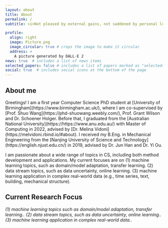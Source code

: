 ```yaml
---
layout: about
title: About
permalink: /
subtitle: <i>Not pleased by external gains, not saddened by personal losses</i>

profile:
  align: right
  image: Picture.png
  image_circular: true # crops the image to make it circular
  address: >
    A picture generated by DALL·E 2
news: true  # includes a list of news items
selected_papers: false # includes a list of papers marked as "selected={true}"
social: true  # includes social icons at the bottom of the page
---
```


<h2 style="font-weight: bolder">About me</h2>
Greetings! I am a first year Computer Science PhD student at [University of Birmingham](https://www.birmingham.ac.uk/), where I am co-supervised by [Prof. Shuo Wang](https://phd-shuowang.weebly.com/), Prof. Grant Wilson and Dr. Schoener Holger. Before that, I graduated from the [Australian National University](https://https://www.anu.edu.au/) with Master of Computing in 2022, advised by [Dr. Melina Vidoni](https://melvidoni.rbind.io/#about). I received my B.Eng. in Mechanical Engineering from the [Nanjing University of Science and Technology](https://english.njust.edu.cn/) in 2019, advised by Dr. Jun Han and Dr. Yi Ou. 


I am passionate about a wide range of topics in CS, including both method development and applications. My current focuses are on (1) machine learning topics, such as domain/model adaptation, transfer learning. (2) data stream topics, such as data uncertainty, online learning. (3) machine learning application in complex real-world data (e.g., time series, text, building, mechanical structure). 

<h2 style="font-weight: bolder">Current Research Focus</h2>
<i>(1) machine learning topics such as domain/model adaptation, transfer learning.<i>.
<i>(2) data stream topics, such as data uncertainty, online learning.<i>.
<i>(3) machine learning application in complex real-world data.<i>.


<!-- - Statistical ensemble representation of dynamic clusters and restructuring surfaces in catalytic conditions.
- Development of global optimizers with grand canonical and multi-objective functionality for structure search of crystals, clusters, and surfaces.
- Realistic modeling of electrocatalytic interface to understand the roles of pH, electrode potential, solvation, and electrolyte additives.
- Direct and inverse design of functional molecules and materials for CO$_2$ capture and electroreduction. -->



<!-- Write your biography here. Tell the world about yourself. Link to your favorite [subreddit](http://reddit.com). You can put a picture in, too. The code is already in, just name your picture `prof_pic.jpg` and put it in the `img/` folder.

Put your address / P.O. box / other info right below your picture. You can also disable any these elements by editing `profile` property of the YAML header of your `_pages/about.md`. Edit `_bibliography/papers.bib` and Jekyll will render your [publications page](/al-folio/publications/) automatically.

Link to your social media connections, too. This theme is set up to use [Font Awesome icons](http://fortawesome.github.io/Font-Awesome/) and [Academicons](https://jpswalsh.github.io/academicons/), like the ones below. Add your Facebook, Twitter, LinkedIn, Google Scholar, or just disable all of them. -->
